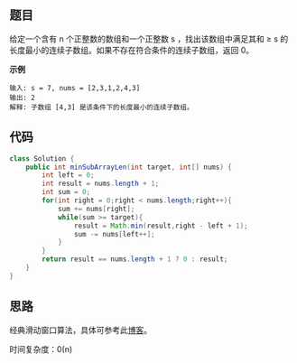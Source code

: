 ## 题目
给定一个含有 n 个正整数的数组和一个正整数 s ，找出该数组中满足其和 ≥ s 的长度最小的连续子数组。如果不存在符合条件的连续子数组，返回 0。

**示例**
```
输入: s = 7, nums = [2,3,1,2,4,3]
输出: 2
解释: 子数组 [4,3] 是该条件下的长度最小的连续子数组。
```

## 代码
```JAVA
class Solution {
    public int minSubArrayLen(int target, int[] nums) {
        int left = 0;
        int result = nums.length + 1;
        int sum = 0;
        for(int right = 0;right < nums.length;right++){
            sum += nums[right];
            while(sum >= target){
                result = Math.min(result,right - left + 1);
                sum -= nums[left++];
            }
        }
        return result == nums.length + 1 ? 0 : result;
    }
}
```
## 思路

经典滑动窗口算法，具体可参考此[博客](https://github.com/youngyangyang04/leetcode-master/blob/master/problems/0209.%E9%95%BF%E5%BA%A6%E6%9C%80%E5%B0%8F%E7%9A%84%E5%AD%90%E6%95%B0%E7%BB%84.md)。

时间复杂度：0(n)